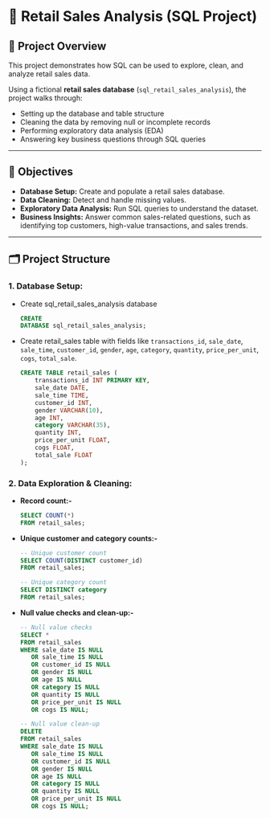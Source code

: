 # 🛒 Retail Sales Analysis (SQL Project)
## 📌 Project Overview

This project demonstrates how SQL can be used to explore, clean, and analyze retail sales data.

Using a fictional **retail sales database** (`sql_retail_sales_analysis`), the project walks through:

* Setting up the database and table structure
* Cleaning the data by removing null or incomplete records
* Performing exploratory data analysis (EDA)
* Answering key business questions through SQL queries
___
## 🎯 Objectives

* **Database Setup:** Create and populate a retail sales database.
* **Data Cleaning:** Detect and handle missing values.
* **Exploratory Data Analysis:** Run SQL queries to understand the dataset.
* **Business Insights:** Answer common sales-related questions, such as identifying top customers, high-value transactions, and sales trends.
___

## 🗂 Project Structure

### 1. **Database Setup:**

   * Create sql_retail_sales_analysis database
        ```sql
        CREATE
        DATABASE sql_retail_sales_analysis;
        ```

   * Create retail_sales table with fields like `transactions_id`, `sale_date`, `sale_time`, `customer_id`, `gender`, `age`, `category`, `quantity`, `price_per_unit`, `cogs`, `total_sale`.
        ```sql
        CREATE TABLE retail_sales (
            transactions_id INT PRIMARY KEY,
            sale_date DATE,
            sale_time TIME,
            customer_id INT,
            gender VARCHAR(10),
            age INT,
            category VARCHAR(35),
            quantity INT,
            price_per_unit FLOAT,
            cogs FLOAT,
            total_sale FLOAT
        );
        ```
### 2. **Data Exploration & Cleaning:**
* **Record count:-**
     ```sql
     SELECT COUNT(*)
     FROM retail_sales;
     ```
* **Unique customer and category counts:-**
    ```sql
    -- Unique customer count
    SELECT COUNT(DISTINCT customer_id)
    FROM retail_sales;
    
    -- Unique category count
    SELECT DISTINCT category
    FROM retail_sales;
    ```

* **Null value checks and clean-up:-**
    ```sql
    -- Null value checks
    SELECT *
    FROM retail_sales
    WHERE sale_date IS NULL
       OR sale_time IS NULL
       OR customer_id IS NULL
       OR gender IS NULL
       OR age IS NULL
       OR category IS NULL
       OR quantity IS NULL
       OR price_per_unit IS NULL
       OR cogs IS NULL;
    
    -- Null value clean-up
    DELETE
    FROM retail_sales
    WHERE sale_date IS NULL
       OR sale_time IS NULL
       OR customer_id IS NULL
       OR gender IS NULL
       OR age IS NULL
       OR category IS NULL
       OR quantity IS NULL
       OR price_per_unit IS NULL
       OR cogs IS NULL;
    ```